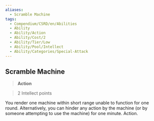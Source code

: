 ```yaml
---
aliases:
  - Scramble Machine
tags:
  - Compendium/CSRD/en/Abilities
  - Ability
  - Ability/Action
  - Ability/Cost/2
  - Ability/Tier/Low
  - Ability/Pool/Intellect
  - Ability/Categories/Special-Attack
---
```

  
    
## Scramble Machine    
>**Action**    
>2 Intellect points  
    
You render one machine within short range unable to function for one round. Alternatively, you can hinder any action by the machine (or by someone attempting to use the machine) for one minute. Action.